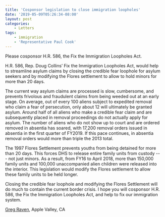 ```yaml
---
title: 'Cosponsor legislation to close immigration loopholes'
date: '2019-05-09T05:26:34-08:00'
layout: post
categories:
    - Letters
tags:
    - immigration
    - 'Representative Paul Cook'
---
```


 Please cosponsor H.R. 586, the Fix the Immigration Loopholes Act.

H.R. 586, Rep. Doug Collins’ Fix the Immigration Loopholes Act, would help to streamline asylum claims by closing the credible fear loophole for asylum seekers and by modifying the Flores settlement to allow to hold minors for more than 20 days.

The current way asylum claims are processed is slow, cumbersome, and prevents frivolous and fraudulent claims from being weeded out at an early stage. On average, out of every 100 aliens subject to expedited removal who claim a fear of persecution, only about 12 will ultimately be granted asylum. Around half of all aliens who make a credible fear claim and are subsequently placed in removal proceedings do not actually apply for asylum. The number of aliens who do not show up to court and are ordered removed in absentia has soared, with 17,200 removal orders issued in absentia in the first quarter of FY2019. If this pace continues, in absentia removal orders would more than triple the 2013 total.

The 1997 Flores Settlement prevents youths from being detained for more than 20 days. This forces DHS to release entire family units from custody --- not just minors. As a result, from FY16 to April 2018, more than 150,000 family units and 100,000 unaccompanied alien children were released into the interior. This legislation would modify the Flores settlement to allow these family units to be held longer.

 Closing the credible fear loophole and modifying the Flores Settlement will do much to contain the current border crisis. I hope you will cosponsor H.R. 586, the Fix the Immigration Loopholes Act, and help to fix our immigration system.

 [Greg Raven](https://www.gregraven.org/), Apple Valley, CA